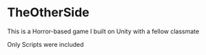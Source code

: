 # TheOtherSide
This is a Horror-based game I built on Unity with a fellow classmate

Only Scripts were included
